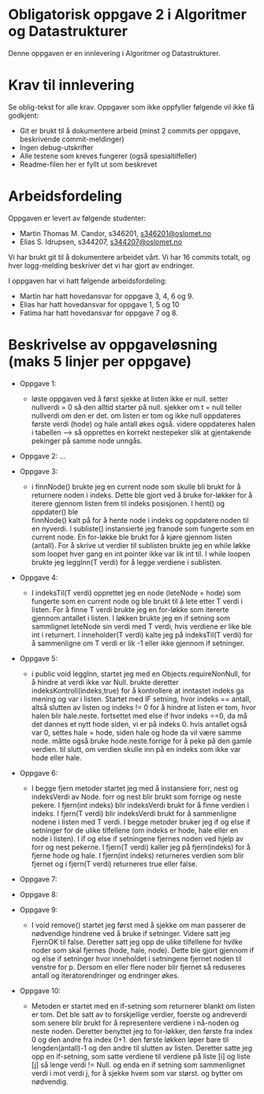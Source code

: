 # Obligatorisk oppgave 2 i Algoritmer og Datastrukturer

Denne oppgaven er en innlevering i Algoritmer og Datastrukturer. 

# Krav til innlevering

Se oblig-tekst for alle krav. Oppgaver som ikke oppfyller følgende vil ikke få godkjent:

* Git er brukt til å dokumentere arbeid (minst 2 commits per oppgave, beskrivende commit-meldinger)	
* Ingen debug-utskrifter
* Alle testene som kreves fungerer (også spesialtilfeller)
* Readme-filen her er fyllt ut som beskrevet

# Arbeidsfordeling

Oppgaven er levert av følgende studenter:
* Martin Thomas M. Candor, s346201, s346201@oslomet.no
* Elias S. Idrupsen, s344207, s344207@oslomet.no

Vi har brukt git til å dokumentere arbeidet vårt. Vi har 16 commits totalt, og hver logg-melding beskriver det vi har gjort av endringer.

I oppgaven har vi hatt følgende arbeidsfordeling:
* Martin har hatt hovedansvar for oppgave 3, 4, 6 og 9.
* Elias har hatt hovedansvar for oppgave 1, 5 og 10 
* Fatima har hatt hovedansvar for oppgave 7 og 8. 

# Beskrivelse av oppgaveløsning (maks 5 linjer per oppgave)

* Oppgave 1: 
    -  løste oppgaven ved å først sjekke at listen ikke er null. setter nullverdi = 0 så den alltid starter på null. sjekker om t = null
    teller nullverdi om den er det. om listen er tom og ikke null oppdateres første verdi (hode) og hale antall økes også. videre oppdateres halen i tabellen
    --> så opprettes en korrekt nestepeker slik at gjentakende pekinger på samme node unngås.

* Oppgave 2: ...
* Oppgave 3:
    - i finnNode() brukte jeg en current node som skulle bli brukt for å returnere noden i indeks. Dette ble 
    gjort ved å bruke for-løkker for å iterere gjennom listen frem til indeks posisjonen. I hent() og oppdater() ble  
    finnNode() kalt på for å hente node i indeks og oppdatere noden til en nyverdi. I subliste() instansierte jeg franode som 
    fungerte som en current node. En for-løkke ble brukt for å kjøre gjennom listen (antall). For å skrive ut verdier til 
    sublisten brukte jeg en while løkke som loopet hver gang en int pointer ikke var lik int til. I while loopen brukte jeg 
    leggInn(T verdi) for å legge verdiene i sublisten.
* Oppgave 4:
    - I indeksTil(T verdi) opprettet jeg en node (leteNode = hode) som fungerte som en current node og ble brukt til å 
    lete etter T verdi i listen. For å finne T verdi brukte jeg en for-løkke som itererte gjennom antallet i listen. 
    I løkken brukte jeg en if setning som sammlignet leteNode sin verdi med T verdi, hvis verdiene er like ble int i returnert. 
    I inneholder(T verdi) kalte jeg på indeksTil(T verdi) for å sammenligne om T verdi er lik -1 eller ikke gjennom if setninger. 
* Oppgave 5:
    - i public void leggInn, startet jeg med en Objects.requireNonNull, for å hindre at verdi ikke var Null.
    brukte deretter indeksKontroll(indeks,true) for å kontrollere at inntastet indeks ga mening og var i listen.
    Startet med IF setning, hvor indeks == antall, altså slutten av listen og indeks != 0 for å hindre at listen er tom, hvor halen blir hale.neste.
    fortsettet med else if hvor indeks ==0, da må det dannes et nytt hode siden, vi er på indeks 0. hvis antallet også var 0, settes hale = hode, siden hale og hode  da vil være     samme node. måtte også bruke hode.neste.forrige for å peke på den gamle verdien. til slutt, om verdien skulle inn på en indeks som ikke var hode eller hale.
* Oppgave 6:
    - I begge fjern metoder startet jeg med å instansiere forr, nest og indeksVerdi av Node. forr og nest blir brukt som 
    forrige og neste pekere. I fjern(int indeks) blir indeksVerdi brukt for å finne verdien i indeks. I fjern(T verdi) blir 
    indeksVerdi brukt for å sammenligne nodene i listen med T verdi. I begge metoder bruker jeg if og else if setninger
    for de ulike tilfellene (om indeks er hode, hale eller en node i listen). I if og else if setningene fjernes noden 
    ved hjelp av forr og nest pekerne. I fjern(T verdi) kaller jeg på fjern(indeks) for å fjerne hode og hale. 
    I fjern(int indeks) returneres verdien som blir fjernet og i fjern(T verdi) returneres true eller false. 
* Oppgave 7:
* Oppgave 8:
* Oppgave 9:
    - I void remove() startet jeg først med å sjekke om man passerer de nødvendige hindrene ved å bruke if setninger. Videre
    satt jeg FjernOK til false. Deretter satt jeg opp de ulike tilfellene for hvilke noder som skal fjernes (hode, hale, node).
    Dette ble gjort gjennom if og else if setninger hvor inneholdet i setningene fjernet noden til venstre for p. Dersom 
    en eller flere noder blir fjernet så reduseres antall og iteratorendringer og endringer økes. 
* Oppgave 10:
    - Metoden er startet med en if-setning som returnerer blankt om listen er tom. Det ble satt av to forskjellige verdier,
    foerste og andreverdi som senere blir brukt for å representere verdiene i nå-noden og neste noden. Deretter benyttet jeg
    to for-løkker, den første fra index 0 og den andre fra index 0+1. den første løkken løper bare til lengden(antall)-1 og den
    andre til slutten av listen. Deretter satte jeg opp en if-setning, som satte verdiene til verdiene på liste [i] og liste [j]
    så lenge verdi != Null. og enda en if setning som sammenlignet verdi i mot verdi j, for å sjekke hvem som var størst. og bytter om nødvendig.

